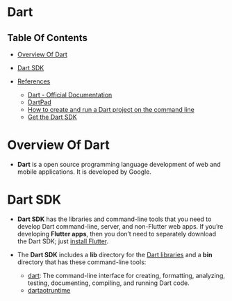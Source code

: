 # Dart

## Table Of Contents
- [Overview Of Dart](#Overview-Of-Dart)
- [Dart SDK](#Dart-SDK)

- [References]()
    - [Dart - Official Documentation](https://dart.dev/)
    - [DartPad](https://dartpad.dev/?)
    - [How to create and run a Dart project on the command line](https://stackoverflow.com/questions/55601402/how-to-create-and-run-a-dart-project-on-the-command-line)
    - [Get the Dart SDK](https://dart.dev/get-dart)


# Overview Of Dart
* __Dart__ is a open source programming language development of web and mobile applications. It is developed by Google.

# Dart SDK
* __Dart SDK__ has the libraries and command-line tools that you need to develop Dart command-line, server, and non-Flutter web apps. If you’re developing __Flutter apps__, then you don’t need to separately download the Dart SDK; just [install Flutter](https://docs.flutter.dev/get-started/install).

* The __Dart SDK__ includes a __lib__ directory for the [Dart libraries](https://dart.dev/guides/libraries/library-tour) and a __bin__ directory that has these command-line tools:
    - [dart](https://dart.dev/tools/dart-tool): The command-line interface for creating, formatting, analyzing, testing, documenting, compiling, and running Dart code.
    - [dartaotruntime](https://dart.dev/tools/dartaotruntime)
